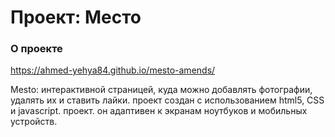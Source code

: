 # Проект: Место

### O проекте


https://ahmed-yehya84.github.io/mesto-amends/

Mesto: интерактивной страницей, куда можно добавлять фотографии, удалять их и ставить лайки.
проект создан с использованием html5, CSS и javascript. проект. он адаптивен к экранам ноутбуков и мобильных устройств.

